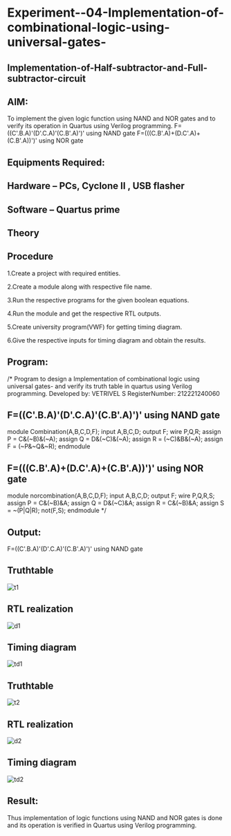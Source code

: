 # Experiment--04-Implementation-of-combinational-logic-using-universal-gates-
 ## Implementation-of-Half-subtractor-and-Full-subtractor-circuit
## AIM:
To implement the given logic function using NAND and NOR gates and to verify its operation in Quartus using Verilog programming.
F=((C'.B.A)'(D'.C.A)'(C.B'.A)')' using NAND gate
F=(((C.B'.A)+(D.C'.A)+(C.B'.A))')' using NOR gate


## Equipments Required:
## Hardware – PCs, Cyclone II , USB flasher
## Software – Quartus prime
## Theory
 
 
 
 


## Procedure

1.Create a project with required entities.

2.Create a module along with respective file name.

3.Run the respective programs for the given boolean equations.

4.Run the module and get the respective RTL outputs.

5.Create university program(VWF) for getting timing diagram.

6.Give the respective inputs for timing diagram and obtain the results.


## Program:
/*
Program to design a Implementation of combinational logic using universal gates-  and verify its truth table in quartus using Verilog programming.
Developed by: VETRIVEL S
RegisterNumber:  212221240060

## F=((C'.B.A)'(D'.C.A)'(C.B'.A)')' using NAND gate

module Combination(A,B,C,D,F);
input A,B,C,D;
output F;
wire P,Q,R;
assign P = C&(~B)&(~A);
assign Q = D&(~C)&(~A);
assign R = (~C)&B&(~A);
assign F = (~P&~Q&~R);
endmodule

## F=(((C.B'.A)+(D.C'.A)+(C.B'.A))')' using NOR gate

module norcombination(A,B,C,D,F);
input A,B,C,D;
output F;
wire P,Q,R,S;
assign P = C&(~B)&A;
assign Q = D&(~C)&A;
assign R = C&(~B)&A;
assign S = ~(P|Q|R);
not(F,S);
endmodule 
*/

## Output:
F=((C'.B.A)'(D'.C.A)'(C.B'.A)')' using NAND gate
## Truthtable
![t1](https://user-images.githubusercontent.com/95363138/167691146-fac95c73-4cbd-47f4-a627-cddebb0ce75f.png)
##  RTL realization
![d1](https://user-images.githubusercontent.com/95363138/167691183-aee7d0c8-5da6-4b1b-aaa3-81cbf6650318.png)
## Timing diagram 
![td1](https://user-images.githubusercontent.com/95363138/167691207-9c9ea46b-ffd5-4096-bb66-7ff4d3a30fe6.png)
## Truthtable
![t2](https://user-images.githubusercontent.com/95363138/167691277-59432976-237b-4886-9c9f-f56b86a6734d.png)
## RTL realization
![d2](https://user-images.githubusercontent.com/95363138/167691357-53a3ea5b-fa44-461d-92ae-4ee2805b89a6.png)
## Timing diagram
![td2](https://user-images.githubusercontent.com/95363138/167691445-c0598963-6741-4315-9c1b-91a38e488323.png)
## Result:
 Thus implementation of logic functions using NAND and NOR gates is done and its operation is verified in Quartus using Verilog programming.
